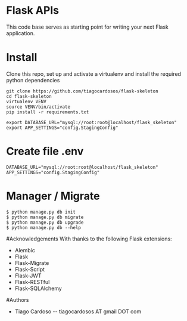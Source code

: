 # Flask APIs
This code base serves as starting point for writing your next Flask application.

# Install
Clone this repo, set up and activate a virtualenv and install the required python dependencies
```
git clone https://github.com/tiagocardosos/flask-skeleton
cd flask-skeleton
virtualenv VENV
source VENV/bin/activate
pip install -r requirements.txt

export DATABASE_URL="mysql://root:root@localhost/flask_skeleton"
export APP_SETTINGS="config.StagingConfig"
```
# Create file .env
```
DATABASE_URL="mysql://root:root@localhost/flask_skeleton"
APP_SETTINGS="config.StagingConfig"
```
# Manager / Migrate
```
$ python manage.py db init
$ python manage.py db migrate
$ python manage.py db upgrade
$ python manage.py db --help
```

#Acknowledgements
With thanks to the following Flask extensions:

- Alembic
- Flask
- Flask-Migrate
- Flask-Script
- Flask-JWT
- Flask-RESTful
- Flask-SQLAlchemy

#Authors
- Tiago Cardoso -- tiagocardosos AT gmail DOT com